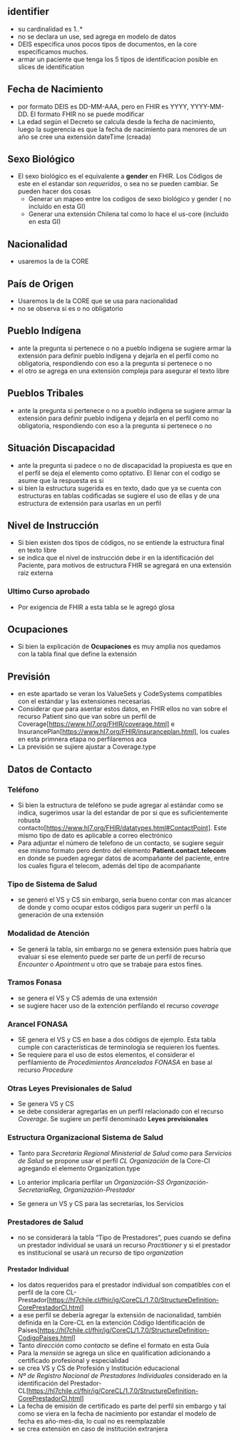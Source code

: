 ## identifier

* su cardinalidad es 1..*
* no se declara un use, sed agrega en modelo de datos
* DEIS especifica unos pocos tipos de documentos, en la core especificamos muchos.
* armar un paciente que tenga los 5 tipos de identificacion posible en slices de identification

## Fecha de Nacimiento

* por formato DEIS es DD-MM-AAA, pero en FHIR es YYYY, YYYY-MM-DD. El formato FHIR no se puede modificar
* La edad según el Decreto se calcula desde la fecha de nacimiento, luego la sugerencia es que la fecha de nacimiento para menores de un año se cree una extensión dateTime (creada)

## Sexo Biológico

* El sexo biológico es el equivalente a **gender** en FHIR. Los Códigos de este en el estandar son *requeridos*, o sea no se pueden cambiar. Se pueden hacer dos cosas 
  * Generar un mapeo entre los codigos de sexo biológico y gender ( no incluido en esta GI)
  * Generar una extensión Chilena tal como lo hace el us-core (incluido en esta GI)

## Nacionalidad
 
* usaremos la de la CORE

## País de Origen
* Usaremos la de la CORE que se usa para nacionalidad
* no se observa si es o no obligatorio

## Pueblo Indígena

* ante la pregunta si pertenece o no a pueblo indigena se sugiere armar la extensión para definir pueblo indígena y dejarla en el perfil como no obligatoria, respondiendo con eso a la pregunta si pertenece o no
* el otro se agrega en una extensión compleja para asegurar el texto libre

## Pueblos Tribales

* ante la pregunta si pertenece o no a pueblo indigena se sugiere armar la extensión para definir pueblo indígena y dejarla en el perfil como no obligatoria, respondiendo con eso a la pregunta si pertenece o no

## Situación Discapacidad

* ante la pregunta si padece o no de discapacidad la propiuesta es que en el perfil se deja el elemento como optativo. El llenar con el codigo se asume que la respuesta es si
* si bien la estructura sugerida es en texto, dado que ya se cuenta con estructuras en tablas codificadas se sugiere el uso de ellas y de una estructura de extensión para usarlas en un perfil

## Nivel de Instrucción

* Si bien existen dos tipos de códigos, no se entiende la estructura final en texto libre
* se indica que el nivel de instrucción debe ir en la identificación del Paciente, para motivos de estructura FHIR se agregará en una extensión raiz externa

### Ultimo Curso aprobado

* Por exigencia de FHIR a esta tabla se le agregó glosa

## Ocupaciones

* Si bien la explicación de **Ocupaciones** es muy amplia nos quedamos con la tabla final que define la extensión

## Previsión

* en este apartado se veran los ValueSets y CodeSystems compatibles con el estándar y las extensiones necesarias. 
* Considerar que para asentar estos datos, en FHIR ellos no van sobre el recurso Patient sino que van sobre un perfil de Coverage[https://www.hl7.org/FHIR/coverage.html] e InsurancePlan[https://www.hl7.org/FHIR/insuranceplan.html], los cuales en esta primnera etapa no perfilaremos aca
* La previsión se sujiere ajustar a Coverage.type

## Datos de Contacto

### Teléfono

* Si bien la estructura de teléfono se pude agregar al estándar como se indica, sugerimos usar la del estandar de por si que es suficientemente robusta contacto[https://www.hl7.org/FHIR/datatypes.html#ContactPoint]. Este mismo tipo de dato es aplicable a correo electrónico
* Para adjuntar el número de telefono de un contacto, se sugiere seguir ese mismo formato pero dentro del elemento **Patient.contact.telecom** en donde se pueden agregar datos de acompañante del paciente, entre los cuales figura el telecom, además del tipo de acompañante

### Tipo de Sistema de Salud

* se generó el VS y CS sin embargo, sería bueno contar con mas alcancer de donde y como ocupar estos códigos para sugerir un perfil o la generación de una extensión

### Modalidad de Atención

* Se generá la tabla, sin embargo no se genera extensión pues habría que evaluar si ese elemento puede ser parte de un perfil de recurso *Encounter* o *Apointment* u otro que se trabaje para estos fines.

### Tramos Fonasa

* se genera el VS y CS además de una extensión
* se sugiere hacer uso de la extención perfilando el recurso *coverage*

### Arancel FONASA

* SE genera el VS y CS en base a dos códigos de ejemplo. Esta tabla cumple con características de terminología se requieren los fuentes.
* Se requiere para el uso de estos elementos, el considerar el perfilamiento de *Procedimientos Arancelados FONASA* en base al recurso *Procedure*

### Otras Leyes Previsionales de Salud

* Se genera VS y CS
* se debe considerar agregarlas en un perfil relacionado con el recurso *Coverage*. Se sugiere un perfil denominado **Leyes previsionales**

### Estructura Organizacional Sistema de Salud

* Tanto para *Secretaría Regional Ministerial de Salud* como para *Servicios de Salud* se propone usar el perfil *CL Organización* de la Core-Cl agregando el elemento Organization.type
* Lo anterior implicaria perfilar un *Organización-SS* *Organización-SecretariaReg*, *Organizazión-Prestador*

* Se genera un VS y CS para las secretarías, los Servicios 

### Prestadores de Salud

* no se considerará la tabla “Tipo de Prestadores”, pues cuando se defina un prestador individual se usará un recurso *Practitioner* y si el prestador es institucional se usará un recurso de tipo *organization*

#### Prestador Individual

* los datos requeridos para el prestador individual son compatibles con el perfil de la core CL-Prestador[https://hl7chile.cl/fhir/ig/CoreCL/1.7.0/StructureDefinition-CorePrestadorCl.html]
* a ese perfil se debería agregar la extensión de nacionalidad, también definida en la Core-CL en la extención Código Identificación de Países[https://hl7chile.cl/fhir/ig/CoreCL/1.7.0/StructureDefinition-CodigoPaises.html]
* Tanto *dirección* como *contacto* se define el formato en esta Guía
* Para la *mensión* se agrega un slice en qualification adicionando a certificado profesional y especialidad
* se crea VS y CS de Profesión y Institución educacional
* *Nº de Registro Nacional de Prestadores Individuales* considerado en la identificación del Prestador-CL[https://hl7chile.cl/fhir/ig/CoreCL/1.7.0/StructureDefinition-CorePrestadorCl.html]
* La fecha de emisión de certificado es parte del perfil sin embargo y tal como se viera en la fecha de nacimiento por estandar el modelo de fecha es año-mes-dia, lo cual no es reemplazable
* se crea extensión en caso de institución extranjera



